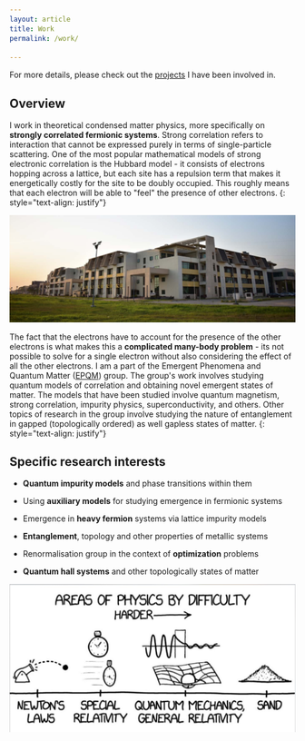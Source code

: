 ```yaml
---
layout: article
title: Work
permalink: /work/

---
```


For more details, please check out the [projects](/research/) I have been involved in.

## Overview

I work in theoretical condensed matter physics, more specifically on **strongly correlated fermionic systems**. Strong correlation refers to interaction that cannot be expressed purely in terms of single-particle scattering. One of the most popular mathematical models of strong electronic correlation is the Hubbard model - it consists of electrons hopping across a lattice, but each site has a repulsion term that makes it energetically costly for the site to be doubly occupied. This roughly means that each electron will be able to "feel" the presence of other electrons.
{: style="text-align: justify"}

<img src="/assets/images/iiserk.jpg" width="1000"/>

The fact that the electrons have to account for the presence of the other electrons is what makes this a **complicated many-body problem** - its not possible to solve for a single electron without also considering the effect of all the other electrons.
I am a part of the Emergent Phenomena and Quantum Matter ([EPQM](https://www.iiserkol.ac.in/~slal/index.html)) group. The group's work involves studying quantum models of correlation and obtaining novel emergent states of matter. The models that have been studied involve quantum magnetism, strong correlation, impurity physics, superconductivity, and others. Other topics of research in the group involve studying the nature of entanglement in gapped (topologically ordered) as well gapless states of matter.
{: style="text-align: justify"}

## Specific research interests

- **Quantum impurity models** and phase transitions within them

- Using **auxiliary models** for studying emergence in fermionic systems

- Emergence in **heavy fermion** systems via lattice impurity models

- **Entanglement**, topology and other properties of metallic systems

- Renormalisation group in the context of **optimization** problems

- **Quantum hall systems** and other topologically states of matter


<img src="/assets/images/xkcd-sand.jpg" width=1000/>

